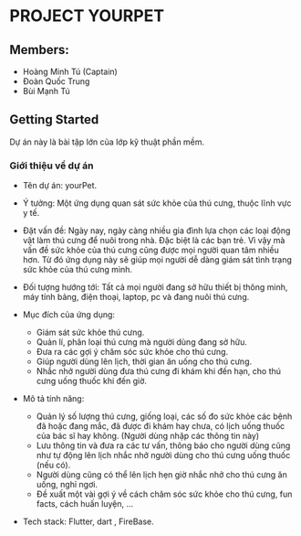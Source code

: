 # PROJECT YOURPET

## Members:
   - Hoàng Minh Tú (Captain)
   - Đoàn Quốc Trung
   - Bùi Mạnh Tú
    
## Getting Started

Dự án này là bài tập lớn của lớp kỹ thuật phần mềm.

### Giới thiệu về dự án
- Tên dự án: yourPet.
- Ý tưởng: Một ứng dụng quan sát sức khỏe của thú cưng, thuộc lĩnh vực y tế.
- Đặt vấn đề: Ngày nay, ngày càng nhiều gia đình lựa chọn các loại động vật làm thú cưng để nuôi trong nhà. Đặc biệt là các bạn trẻ. Vì vậy mà vấn đề sức khỏe của thú cưng cũng được mọi người quan tâm nhiều hơn. Từ đó ứng dụng này sẽ giúp mọi người dễ dàng giám sát tình trạng sức khỏe của thú cưng mình.

- Đối tượng hướng tới: Tất cả mọi người đang sở hữu thiết bị thông minh, máy tính bảng, điện thoại, laptop, pc và đang nuôi thú cưng.

- Mục đích của ứng dụng:
    + Giám sát sức khỏe thú cưng.
    + Quản lí, phân loại thú cưng mà người dùng đang sở hữu.
	+ Đưa ra các gợi ý chăm sóc sức khỏe cho thú cưng.
	+ Giúp người dùng lên lịch, thời gian ăn uống cho thú cưng.
	+ Nhắc nhở người dùng đưa thú cưng đi khám khi đến hạn, cho thú cưng uống thuốc khi đến giờ.

- Mô tả tính năng: 
    - Quản lý số lượng thú cưng, giống loại, các số đo sức khỏe các bệnh đã hoặc đang mắc, đã được đi khám hay chưa, có lịch uống thuốc của bác sĩ hay không. (Người dùng nhập các thông tin này)
    - Lưu thông tin và đưa ra các tư vấn, thông báo cho người dùng cũng như tự động lên lịch nhắc nhở người dùng cho thú cưng uống thuốc (nếu có).
    - Người dùng cũng có thể lên lịch hẹn giờ nhắc nhở cho thú cưng ăn uống, nghỉ ngơi. 
    - Đề xuất một vài gợi ý về cách chăm sóc sức khỏe cho thú cưng, fun facts, cách huấn luyện, ... 

- Tech stack: Flutter, dart , FireBase.
